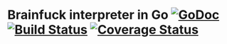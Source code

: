 # Brainfuck interpreter in Go [![GoDoc](https://godoc.org/github.com/weirdgiraffe/gobf?status.svg)](https://godoc.org/github.com/weirdgiraffe/gobf) [![Build Status](https://drone.io/github.com/weirdgiraffe/gobf/status.png)](https://drone.io/github.com/weirdgiraffe/gobf/latest) [![Coverage Status](https://coveralls.io/repos/github/weirdgiraffe/gobf/badge.svg?branch=master)](https://coveralls.io/github/weirdgiraffe/gobf?branch=master)
